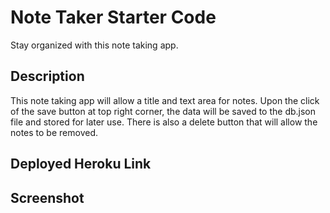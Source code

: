 # Note Taker Starter Code
Stay organized with this note taking app.

## Description
This note taking app will allow a title and text area for notes. Upon the click of the save button at top right corner, the data will be saved to the db.json file and stored for later use. There is also a delete button that will allow the notes to be removed.

## Deployed Heroku Link

## Screenshot
